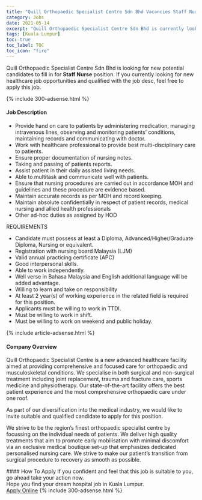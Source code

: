 ```yaml
---
title: "Quill Orthopaedic Specialist Centre Sdn Bhd Vacancies Staff Nurse" 
category: Jobs 
date: 2021-05-14 
excerpt: "Quill Orthopaedic Specialist Centre Sdn Bhd is currently looking for suitable person to fill in the Staff Nurse which positioned at Kuala Lumpur" 
tags: [Kuala Lumpur] 
toc: true 
toc_label: TOC 
toc_icon: "fire" 
--- 
```


<p>Quill Orthopaedic Specialist Centre Sdn Bhd is looking for new potential candidates to fill in for <b>Staff Nurse</b> position. If you currently looking for new healthcare job opportunities and qualified with the job desc, feel free to apply this job.
</p>{% include 300-adsense.html %} 
<div><div><h4>Job Description</h4></div><div><div><span><div><ul><li>Provide hand on care to patients by administering medication, managing intravenous lines, observing and monitoring patients&#8217; conditions, maintaining records and communicating with doctor.</li><li>Work with healthcare professional to provide best multi-disciplinary care to patients.</li><li>Ensure proper documentation of nursing notes.</li><li>Taking and passing of patients reports.</li><li>Assist patient in their daily assisted living needs.</li><li>Able to multitask and communicate well with patients.</li><li>Ensure that nursing procedures are carried out in accordance MOH and guidelines and these procedure are evidence based.</li><li>Maintain accurate records as per MOH and record keeping.</li><li>Maintain absolute confidentially in respect of patient records, medical nursing and allied health professionals</li><li>Other ad-hoc duties as assigned by HOD</li></ul><p>REQUIREMENTS</p><ul><li>Candidate must possess at least a Diploma, Advanced/Higher/Graduate Diploma, Nursing or equivalent.</li><li>Registration with nursing board Malaysia (LJM)</li><li>Valid annual practicing certificate (APC)</li><li>Good interpersonal skills.</li><li>Able to work independently.</li><li>Well verse in Bahasa Malaysia and English additional language will be added advantage.</li><li>Willing to learn and take on responsibility</li><li>At least 2 year(s) of working experience in the related field is required for this position.</li><li>Applicants must be willing to work in TTDI.</li><li>Must be willing to work in shift.</li><li>Must be willing to work on weekend and public holiday.</li></ul></div></span></div></div></div> 
{% include article-adsense.html %} 
<div><div><h4>Company Overview</h4></div><div><div><span><div><p>Quill Orthopaedic Specialist Centre is a new advanced healthcare facility aimed at providing comprehensive and focused care for orthopaedic and musculoskeletal conditions. We specialise in both surgical and non-surgical treatment including joint replacement, trauma and fracture care, sports medicine and physiotherapy. Our state-of-the-art facility offers the best patient experience and the most comprehensive orthopaedic care under one roof.</p><p>As part of our diversification into the medical industry, we would like to invite suitable and qualified candidate to apply for this position.</p><p>We strive to be the region&#8217;s finest orthopaedic specialist centre by focussing on the individual needs of patients. We deliver high quality treatments that aim to promote early mobilisation with minimal discomfort via an exclusive medical boutique set-up that emphasizes dedicated personalised nursing care. We strive to make our patient&#8217;s transition from surgical procedure to recovery as smooth as possible.</p></div></span></div></div></div> 
#### How To Apply 
If you confident and feel that this job is suitable to you, go ahead take your action now. <br/> 
Hope you find your dream hospital job in Kuala Lumpur. <br/> 
<a href="https://www.jobstreet.com.my/en/job/staff-nurse-4556603?jobId=jobstreet-my-job-4556603" class="btn btn--warning" target="_blank" rel="nofollow noopenner">Apply Online</a> 
{% include 300-adsense.html %} 